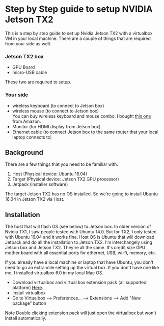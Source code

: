# Step by Step guide to setup NVIDIA Jetson TX2 

This is a step by step guide to set up Nvidia Jetson TX2 with a virtualbox VM in your local machine. There are a couple of things that are required from your side as well. 

### Jetson TX2 box 

- GPU Board
- micro-USB cable 

These two are required to setup. 

### Your side

- wireless keyboard (to connect to Jetson box)
- wireless mouse (to connect to Jetson box)  
You can buy wireless keyboard and mouse combo. I bought <a href="https://www.amazon.com/gp/product/B079JLY5M5/ref=oh_aui_detailpage_o00_s00?ie=UTF8&psc=1" target="_blank">this one</a> from Amazon. 
- Monitor (for HDMI display from Jetson box)
- Ethernet cable (to connect Jetson box to the same router that your local laptop connects to) 

## Background

There are a few things that you need to be familiar with. 

1. Host (Physical device: Ubuntu 16.04) 
2. Target (Physical device: Jetson TX2 GPU processor) 
3. Jetpack (installer software) 

The target Jetson TX2 has no OS installed. So we're going to install Ubuntu 16.04 in Jetson TX2 via Host. 

## Installation 

The host that will flash OS (see below) to Jetson box. In older version of Nvidia TX1, I saw people tested with Ubuntu 14.0. But for TX2, I only tested with Ubuntu 16.04 and it works fine. Host OS is Ubuntu that will download Jetpack and do all the installation to Jetson TX2. I'm interchangely using Jetson box and Jetson TX2. They're all the same. It's credit size GPU mother board with all essential ports for ethernet, USB, wi-fi, memory, etc. 

If you already have a local machine or laptop that have Ubuntu, you don't need to go an extra mile setting up the virtual box. If you don't have one like me, I installed virtualbox 6.0 in my local Mac OS. 

- Download virtualbox and virtual box extension pack (all supported platform) <a href="https://www.virtualbox.org/wiki/Downloads">Here</a>. 
- Install virtualbox 
- Go to Virtualbox --> Preferences... --> Extensions --> Add "New package" button 

Note
Double clicking extension pack will just open the virtualbox but won't install automatically.  



